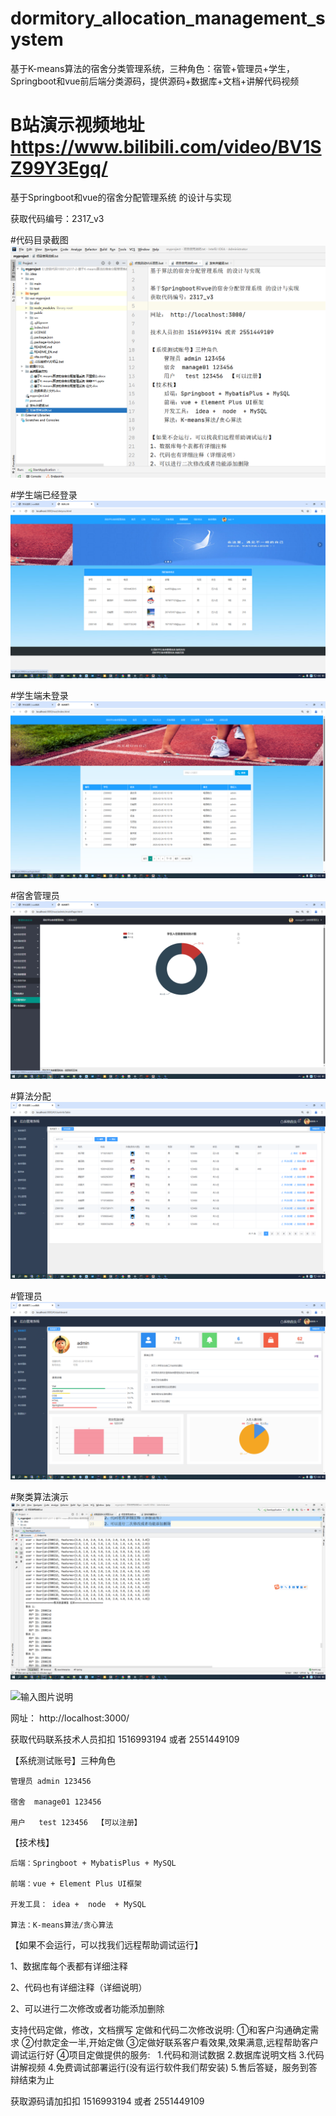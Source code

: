 # dormitory_allocation_management_system
基于K-means算法的宿舍分类管理系统，三种角色：宿管+管理员+学生，Springboot和vue前后端分类源码，提供源码+数据库+文档+讲解代码视频


# B站演示视频地址   https://www.bilibili.com/video/BV1SZ99Y3Egq/

基于Springboot和vue的宿舍分配管理系统 的设计与实现

获取代码编号：2317_v3


#代码目录截图
![代码目录截图](代码目录截图.png)

#学生端已经登录
![学生端已经登录](学生端已经登录.png)

#学生端未登录
![学生端未登录](学生端未登录.png)

#宿舍管理员
![宿舍管理员](宿舍管理员.png)

#算法分配
![算法分配](算法分配.png)

#管理员
![管理员](管理员.png)

#聚类算法演示
![聚类算法演示](聚类算法演示.png)

![输入图片说明](http://www.javalm.cn/file/1.png)

网址： http://localhost:3000/

获取代码联系技术人员扣扣 1516993194 或者 2551449109

【系统测试账号】三种角色

    管理员 admin 123456
    
    宿舍  manage01 123456
    
    用户   test 123456  【可以注册】
    
【技术栈】

    后端：Springboot + MybatisPlus + MySQL
    
    前端：vue + Element Plus UI框架
    
    开发工具： idea +  node  + MySQL
    
    算法：K-means算法/贪心算法
    
【如果不会运行，可以找我们远程帮助调试运行】

1、数据库每个表都有详细注释

2、代码也有详细注释（详细说明）

2、可以进行二次修改或者功能添加删除


支持代码定做，修改，文档撰写
定做和代码二次修改说明:
①和客户沟通确定需求
②付款定金一半,开始定做
③定做好联系客户看效果,效果满意,远程帮助客户调试运行好
④项目定做提供的服务:
  1.代码和测试数据
2.数据库说明文档
3.代码讲解视频
      4.免费调试部署运行(没有运行软件我们帮安装)
5.售后答疑，服务到答辩结束为止

获取源码请加扣扣 1516993194  或者  2551449109
